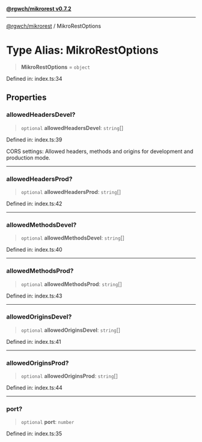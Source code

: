 [**@rgwch/mikrorest v0.7.2**](../README.md)

***

[@rgwch/mikrorest](../globals.md) / MikroRestOptions

# Type Alias: MikroRestOptions

> **MikroRestOptions** = `object`

Defined in: index.ts:34

## Properties

### allowedHeadersDevel?

> `optional` **allowedHeadersDevel**: `string`[]

Defined in: index.ts:39

CORS settings: Allowed headers, methods and origins for development and production mode.

***

### allowedHeadersProd?

> `optional` **allowedHeadersProd**: `string`[]

Defined in: index.ts:42

***

### allowedMethodsDevel?

> `optional` **allowedMethodsDevel**: `string`[]

Defined in: index.ts:40

***

### allowedMethodsProd?

> `optional` **allowedMethodsProd**: `string`[]

Defined in: index.ts:43

***

### allowedOriginsDevel?

> `optional` **allowedOriginsDevel**: `string`[]

Defined in: index.ts:41

***

### allowedOriginsProd?

> `optional` **allowedOriginsProd**: `string`[]

Defined in: index.ts:44

***

### port?

> `optional` **port**: `number`

Defined in: index.ts:35
